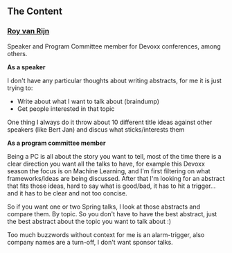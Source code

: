 ## The Content

### [Roy van Rijn](https://twitter.com/royvanrijn)

Speaker and Program Committee member for Devoxx conferences, among others.

**As a speaker**

I don't have any particular thoughts about writing abstracts, for me it is just trying to:
- Write about what I want to talk about (braindump)
- Get people interested in that topic

One thing I always do it throw about 10 different title ideas against other speakers (like Bert Jan) and discus what sticks/interests them

**As a program committee member**
 
Being a PC is all about the story you want to tell, most of the time there is a clear direction you want all the talks to have, for example this Devoxx season the focus is on Machine Learning, and I'm first filtering on what frameworks/ideas are being discussed. After that I'm looking for an abstract that fits those ideas, hard to say what is good/bad, it has to hit a trigger... and it has to be clear and not too concise.

So if you want one or two Spring talks, I look at those abstracts and compare them. By topic. So you don't have to have the best abstract, just the best abstract about the topic you want to talk about :)

Too much buzzwords without context for me is an alarm-trigger, also company names are a turn-off, I don't want sponsor talks.